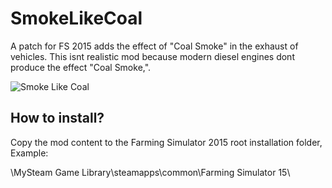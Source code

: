 # SmokeLikeCoal
A patch for FS 2015 adds the effect of "Coal Smoke" in the exhaust of vehicles. This isnt realistic mod because  modern diesel engines dont produce the effect "Coal Smoke,". 

![Smoke Like Coal](http://s24.postimg.org/4j0qtkn6d/smokelikecoal.jpg)

## How to install?

Copy the mod content to the Farming Simulator 2015 root installation folder, Example:

\MySteam Game Library\steamapps\common\Farming Simulator 15\